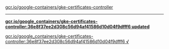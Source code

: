[gcr.io/google-containers/gke-certificates-controller](https://hub.docker.com/r/sqeven/gke-certificates-controller/tags/) 

----
**[gcr.io/google_containers/gke-certificates-controller:36e8f37ee2d308c56d94af41586d10d04f9dfff6 updated](https://hub.docker.com/r/sqeven/gke-certificates-controller/tags/)**

[gcr.io/google_containers/gke-certificates-controller:36e8f37ee2d308c56d94af41586d10d04f9dfff6 √](https://hub.docker.com/r/sqeven/gke-certificates-controller/tags/)

